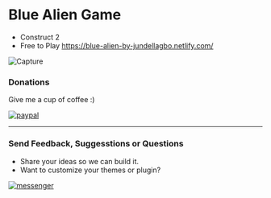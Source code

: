 # Blue Alien Game
- Construct 2
- Free to Play https://blue-alien-by-jundellagbo.netlify.com/

![Capture](https://user-images.githubusercontent.com/22125914/58029875-13206100-7b50-11e9-8f10-77fb8601dbcc.PNG)

### Donations

Give me a cup of coffee :) 

[![paypal](https://www.paypalobjects.com/en_US/i/btn/btn_donateCC_LG.gif)](https://www.paypal.me/jundellagbo)

---

### Send Feedback, Suggesstions or Questions

- Share your ideas so we can build it.
- Want to customize your themes or plugin?

[![messenger](https://img.shields.io/badge/Send%20to-Messenger-blue.svg)](https://m.me/jundell.ictned.ph)
